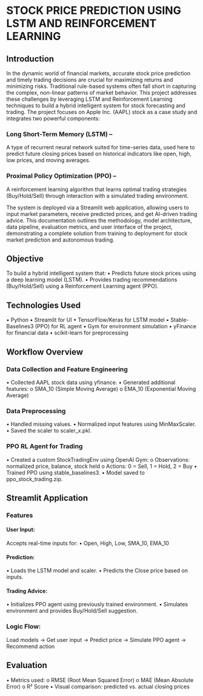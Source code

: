 # STOCK PRICE PREDICTION USING LSTM AND REINFORCEMENT LEARNING

## Introduction
  In the dynamic world of financial markets, accurate stock price prediction and timely trading decisions are crucial for maximizing returns and minimizing risks. Traditional rule-based systems often fall short in capturing the complex, non-linear patterns of market behavior. This project addresses these challenges by leveraging LSTM and Reinforcement Learning techniques to build a hybrid intelligent system for stock forecasting and trading.
The project focuses on Apple Inc. (AAPL) stock as a case study and integrates two powerful components:
### Long Short-Term Memory (LSTM) – 
  A type of recurrent neural network suited for time-series data, used here to predict future closing prices based on historical indicators like open, high, low prices, and moving averages.
### Proximal Policy Optimization (PPO) –
  A reinforcement learning algorithm that learns optimal trading strategies (Buy/Hold/Sell) through interaction with a simulated trading environment.

The system is deployed via a Streamlit web application, allowing users to input market parameters, receive predicted prices, and get AI-driven trading advice.
This documentation outlines the methodology, model architecture, data pipeline, evaluation metrics, and user interface of the project, demonstrating a complete solution from training to deployment for stock market prediction and autonomous trading.

## Objective
To build a hybrid intelligent system that:
•	Predicts future stock prices using a deep learning model (LSTM).
•	Provides trading recommendations (Buy/Hold/Sell) using a Reinforcement Learning agent (PPO).


## Technologies Used
•	Python
•	Streamlit for UI
•	TensorFlow/Keras for LSTM model
•	Stable-Baselines3 (PPO) for RL agent
•	Gym for environment simulation
•	yFinance for financial data
•	scikit-learn for preprocessing

## Workflow Overview
### Data Collection and Feature Engineering
•	Collected AAPL stock data using yfinance.
•	Generated additional features:
  o	 SMA_10 (Simple Moving Average)
  o	EMA_10 (Exponential Moving Average)

### Data Preprocessing
•	Handled missing values.
•	Normalized input features using MinMaxScaler.
•	Saved the scaler to scaler_x.pkl.

### PPO RL Agent for Trading
•	Created a custom StockTradingEnv using OpenAI Gym:
  o	Observations: normalized price, balance, stock held
  o	Actions: 0 = Sell, 1 = Hold, 2 = Buy
•	Trained PPO using stable_baselines3.
•	Model saved to ppo_stock_trading.zip.


## Streamlit Application
### Features
#### User Input: 
Accepts real-time inputs for:
•	Open, High, Low, SMA_10, EMA_10
#### Prediction:
•	Loads the LSTM model and scaler.
•	Predicts the Close price based on inputs.
#### Trading Advice:
•	Initializes PPO agent using previously trained environment.
•	Simulates environment and provides Buy/Hold/Sell suggestion.
### Logic Flow:
Load models → Get user input → Predict price → Simulate PPO agent → Recommend action

## Evaluation
•	Metrics used:
  o	RMSE (Root Mean Squared Error)
  o	MAE (Mean Absolute Error)
  o	R² Score
•	Visual comparison: predicted vs. actual closing prices

